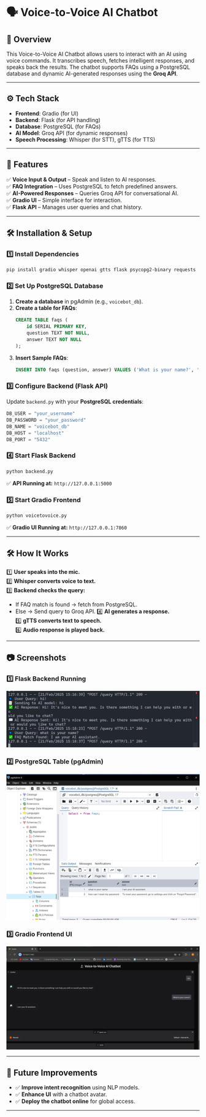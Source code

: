 # 🗣️ Voice-to-Voice AI Chatbot

## **📌 Overview**
This Voice-to-Voice AI Chatbot allows users to interact with an AI using voice commands. It transcribes speech, fetches intelligent responses, and speaks back the results. The chatbot supports FAQs using a PostgreSQL database and dynamic AI-generated responses using the **Groq API**.

---

## **⚙️ Tech Stack**
- **Frontend**: Gradio (for UI)
- **Backend**: Flask (for API handling)
- **Database**: PostgreSQL (for FAQs)
- **AI Model**: Groq API (for dynamic responses)
- **Speech Processing**: Whisper (for STT), gTTS (for TTS)

---

## **🚀 Features**
✅ **Voice Input & Output** – Speak and listen to AI responses.  
✅ **FAQ Integration** – Uses PostgreSQL to fetch predefined answers.  
✅ **AI-Powered Responses** – Queries Groq API for conversational AI.  
✅ **Gradio UI** – Simple interface for interaction.  
✅ **Flask API** – Manages user queries and chat history.  

---

## **🛠️ Installation & Setup**
### **1️⃣ Install Dependencies**
```bash
pip install gradio whisper openai gtts flask psycopg2-binary requests
```

### **2️⃣ Set Up PostgreSQL Database**
1. **Create a database** in pgAdmin (e.g., `voicebot_db`).
2. **Create a table for FAQs**:
   ```sql
   CREATE TABLE faqs (
       id SERIAL PRIMARY KEY,
       question TEXT NOT NULL,
       answer TEXT NOT NULL
   );
   ```
3. **Insert Sample FAQs**:
   ```sql
   INSERT INTO faqs (question, answer) VALUES ('What is your name?', 'I am a voice bot powered by AI!');
   ```

### **3️⃣ Configure Backend (Flask API)**
Update `backend.py` with your **PostgreSQL credentials**:
```python
DB_USER = "your_username"
DB_PASSWORD = "your_password"
DB_NAME = "voicebot_db"
DB_HOST = "localhost"
DB_PORT = "5432"
```

### **4️⃣ Start Flask Backend**
```bash
python backend.py
```
✅ **API Running at:** `http://127.0.0.1:5000`

### **5️⃣ Start Gradio Frontend**
```bash
python voicetovoice.py
```
✅ **Gradio UI Running at:** `http://127.0.0.1:7860`

---

## **🛠️ How It Works**
1️⃣ **User speaks into the mic.**  
2️⃣ **Whisper converts voice to text.**  
3️⃣ **Backend checks the query:**
   - If FAQ match is found → fetch from PostgreSQL.
   - Else → Send query to Groq API.
4️⃣ **AI generates a response.**  
5️⃣ **gTTS converts text to speech.**  
6️⃣ **Audio response is played back.**  

---

## **📷 Screenshots**
### **1️⃣ Flask Backend Running**
![Backend Running](images/backend_terminal.png)

### **2️⃣ PostgreSQL Table (pgAdmin)**
![PostgreSQL Table](images/postgresql_faq.png)

### **3️⃣ Gradio Frontend UI**
![Gradio Frontend](images/gradio_ui.png)

---

## **🌟 Future Improvements**
- ✅ **Improve intent recognition** using NLP models.
- ✅ **Enhance UI** with a chatbot avatar.
- ✅ **Deploy the chatbot online** for global access.

---


